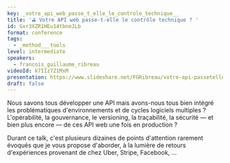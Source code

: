 ```yaml
---
key: _votre_api_web_passe_t_elle_le_controle_technique__
title: '⛳️ Votre API web passe-t-elle le contrôle technique ? '
id: Gxr3XZR1HEu14tbneJLb
format: conference
tags:
  - _method___tools
level: intermediate
speakers:
  - francois_guillaume_ribreau
videoId: k7IIz7Z1MxM
presentation: https://www.slideshare.net/FGRibreau/votre-api-passetelle-le-contrle-technique
draft: false
---
```

Nous savons tous développer une API mais avons-nous tous bien intégré les problématiques d'environnements et de cycles logiciels multiples ? L'opérabilité, la gouvernance, le versioning, la traçabilité, la sécurité — et bien plus encore — de ces API web une fois en production ?

Durant ce talk, c'est plusieurs dizaines de points d'attention rarement évoqués que je vous propose d'aborder, à la lumière de retours d'expériences provenant de chez Uber, Stripe, Facebook, ...
